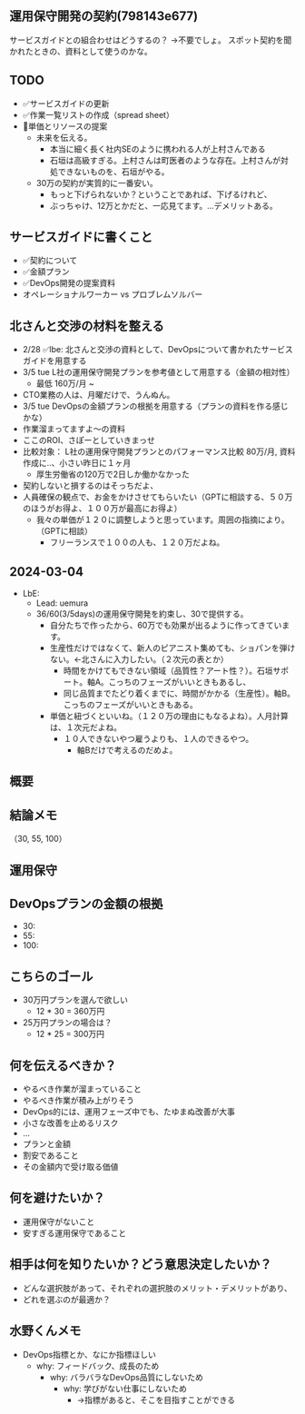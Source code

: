 運用保守開発の契約(798143e677)
---

サービスガイドとの組合わせはどうするの？
→不要でしょ。
スポット契約を聞かれたときの、資料として使うのかな。

## TODO
- ✅サービスガイドの更新
- ✅作業一覧リストの作成（spread sheet）
- 📌単価とリソースの提案
  - 未来を伝える。
    - 本当に細く長く社内SEのように携われる人が上村さんである
    - 石垣は高級すぎる。上村さんは町医者のような存在。上村さんが対処できないものを、石垣がやる。
  - 30万の契約が実質的に一番安い。
    - もっと下げられないか？ということであれば、下げるけれど、
    - ぶっちゃけ、12万とかだと、一応見てます。...デメリットある。

## サービスガイドに書くこと
- ✅契約について
- ✅金額プラン
- ✅DevOps開発の提案資料
- オペレーショナルワーカー vs プロブレムソルバー

## 北さんと交渉の材料を整える
- 2/28 ✅lbe: 北さんと交渉の資料として、DevOpsについて書かれたサービスガイドを用意する
- 3/5 tue L社の運用保守開発プランを参考値として用意する（金額の相対性）
  - 最低 160万/月 ~
- CTO業務の人は、月曜だけで、うんぬん。
- 3/5 tue DevOpsの金額プランの根拠を用意する（プランの資料を作る感じかな）
- 作業溜まってますよ〜の資料
- ここのROI、さぽーとしていきまっせ
- 比較対象： L社の運用保守開発プランとのパフォーマンス比較 80万/月, 資料作成に..、小さい昨日に１ヶ月
  - 厚生労働省の120万で2日しか働かなかった
- 契約しないと損するのはそっちだよ、
- 人員確保の観点で、お金をかけさせてもらいたい（GPTに相談する、５０万のほうがお得よ、１００万が最高にお得よ）
  - 我々の単価が１２０に調整しようと思っています。周囲の指摘により。（GPTに相談）
    - フリーランスで１００の人も、１２０万だよね。

## 2024-03-04
- LbE:
  - Lead: uemura
  - 36/60(3/5days)の運用保守開発を約束し、30で提供する。
    - 自分たちで作ったから、60万でも効果が出るように作ってきています。
    - 生産性だけではなくて、新人のピアニスト集めても、ショパンを弾けない。←北さんに入力したい。（２次元の表とか）
      - 時間をかけてもできない領域（品質性？アート性？）。石垣サポート。軸A。こっちのフェーズがいいときもあるし、
      - 同じ品質までたどり着くまでに、時間がかかる（生産性）。軸B。こっちのフェーズがいいときもある。
    - 単価と紐づくといいね。（１２０万の理由にもなるよね）。人月計算は、１次元だよね。
      - １０人できないやつ雇うよりも、１人のできるやつ。
        - 軸Bだけで考えるのだめよ。


## 概要

## 結論メモ
（30, 55, 100）

## 運用保守

## DevOpsプランの金額の根拠
- 30:
- 55:
- 100:


## こちらのゴール
- 30万円プランを選んで欲しい
  - 12 * 30 = 360万円
- 25万円プランの場合は？
  - 12 * 25 = 300万円

## 何を伝えるべきか？
- やるべき作業が溜まっていること
- やるべき作業が積み上がりそう
- DevOps的には、運用フェーズ中でも、たゆまぬ改善が大事
- 小さな改善を止めるリスク
- ...
- プランと金額
- 割安であること
- その金額内で受け取る価値

## 何を避けたいか？
- 運用保守がないこと
- 安すぎる運用保守であること

## 相手は何を知りたいか？どう意思決定したいか？
- どんな選択肢があって、それぞれの選択肢のメリット・デメリットがあり、
- どれを選ぶのが最適か？

## 水野くんメモ
- DevOps指標とか、なにか指標ほしい
  - why: フィードバック、成長のため
    - why: バラバラなDevOps品質にしないため
      - why: 学びがない仕事にしないため
        - →指標があると、そこを目指すことができる



